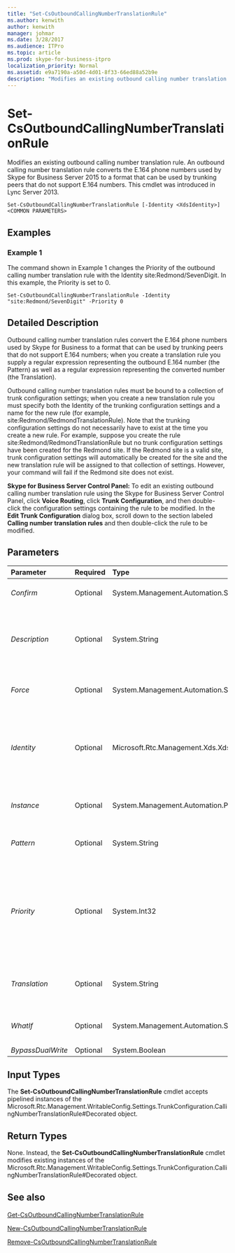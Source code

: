 ```yaml
---
title: "Set-CsOutboundCallingNumberTranslationRule"
ms.author: kenwith
author: kenwith
manager: johmar
ms.date: 3/28/2017
ms.audience: ITPro
ms.topic: article
ms.prod: skype-for-business-itpro
localization_priority: Normal
ms.assetid: e9a7190a-a50d-4d01-8f33-66ed88a52b9e
description: "Modifies an existing outbound calling number translation rule. An outbound calling number translation rule converts the E.164 phone numbers used by Skype for Business Server 2015 to a format that can be used by trunking peers that do not support E.164 numbers. This cmdlet was introduced in Lync Server 2013."
---
```


# Set-CsOutboundCallingNumberTranslationRule
 
Modifies an existing outbound calling number translation rule. An outbound calling number translation rule converts the E.164 phone numbers used by Skype for Business Server 2015 to a format that can be used by trunking peers that do not support E.164 numbers. This cmdlet was introduced in Lync Server 2013.
  
```
Set-CsOutboundCallingNumberTranslationRule [-Identity <XdsIdentity>] <COMMON PARAMETERS>

```

## Examples
<a name="Examples"> </a>

### Example 1

The command shown in Example 1 changes the Priority of the outbound calling number translation rule with the Identity site:Redmond/SevenDigit. In this example, the Priority is set to 0.
  
```
Set-CsOutboundCallingNumberTranslationRule -Identity "site:Redmond/SevenDigit" -Priority 0
```

## Detailed Description
<a name="DetailedDescription"> </a>

Outbound calling number translation rules convert the E.164 phone numbers used by Skype for Business to a format that can be used by trunking peers that do not support E.164 numbers; when you create a translation rule you supply a regular expression representing the outbound E.164 number (the Pattern) as well as a regular expression representing the converted number (the Translation).
  
Outbound calling number translation rules must be bound to a collection of trunk configuration settings; when you create a new translation rule you must specify both the Identity of the trunking configuration settings and a name for the new rule (for example, site:Redmond/RedmondTranslationRule). Note that the trunking configuration settings do not necessarily have to exist at the time you create a new rule. For example, suppose you create the rule site:Redmond/RedmondTranslationRule but no trunk configuration settings have been created for the Redmond site. If the Redmond site is a valid site, trunk configuration settings will automatically be created for the site and the new translation rule will be assigned to that collection of settings. However, your command will fail if the Redmond site does not exist.
  
 **Skype for Business Server Control Panel:** To edit an existing outbound calling number translation rule using the Skype for Business Server Control Panel, click **Voice Routing**, click **Trunk Configuration**, and then double-click the configuration settings containing the rule to be modified. In the **Edit Trunk Configuration** dialog box, scroll down to the section labeled **Calling number translation rules** and then double-click the rule to be modified.
  
## Parameters
<a name="DetailedDescription"> </a>

|**Parameter**|**Required**|**Type**|**Description**|
|:-----|:-----|:-----|:-----|
| _Confirm_ <br/> |Optional  <br/> |System.Management.Automation.SwitchParameter  <br/> |Prompts you for confirmation before executing the command.  <br/> |
| _Description_ <br/> |Optional  <br/> |System.String  <br/> |Enables administrators to provide additional text to accompany a translation rule. This description can be used to help administrators clearly identify the purpose of the rule.  <br/> |
| _Force_ <br/> |Optional  <br/> |System.Management.Automation.SwitchParameter  <br/> |Suppresses any confirmation prompts that would otherwise be displayed before making changes.  <br/> |
| _Identity_ <br/> |Optional  <br/> |Microsoft.Rtc.Management.Xds.XdsIdentity  <br/> |Unique identifier of the translation rule to be modified. The Identity consists of the scope followed by a unique name within each scope. For example:  <br/>  `-Identity "site:Redmond/OutboundRule1"` <br/> |
| _Instance_ <br/> |Optional  <br/> |System.Management.Automation.PSObject  <br/> |Allows you to pass a reference to an object to the cmdlet rather than set individual parameter values.  <br/> |
| _Pattern_ <br/> |Optional  <br/> |System.String  <br/> |A regular expression representing the number pattern to which the Translation will be applied.  <br/> |
| _Priority_ <br/> |Optional  <br/> |System.Int32  <br/> |Priority assigned to the rule. If a number matches the Pattern of more than one outbound translation rule, rules are applied in priority order. Rules are processed in order of their assigned priority; the first rule to be processed has a priority of 0; the second rule to be processed has a priority of 1; and so on.  <br/> |
| _Translation_ <br/> |Optional  <br/> |System.String  <br/> |A regular expression that will be applied to the number matching the Pattern to prepare that number for outbound calling.  <br/> |
| _WhatIf_ <br/> |Optional  <br/> |System.Management.Automation.SwitchParameter  <br/> |Describes what would happen if you executed the command without actually executing the command.  <br/> |
| _BypassDualWrite_ <br/> |Optional  <br/> |System.Boolean  <br/> |PARAMVALUE: $true | $false  <br/> |
   
## Input Types
<a name="InputTypes"> </a>

The **Set-CsOutboundCallingNumberTranslationRule** cmdlet accepts pipelined instances of the Microsoft.Rtc.Management.WritableConfig.Settings.TrunkConfiguration.CallingNumberTranslationRule#Decorated object.
  
## Return Types
<a name="ReturnTypes"> </a>

None. Instead, the **Set-CsOutboundCallingNumberTranslationRule** cmdlet modifies existing instances of the Microsoft.Rtc.Management.WritableConfig.Settings.TrunkConfiguration.CallingNumberTranslationRule#Decorated object.
  
## See also
<a name="ReturnTypes"> </a>

#### 

[Get-CsOutboundCallingNumberTranslationRule](get-csoutboundcallingnumbertranslationrule.md)
  
[New-CsOutboundCallingNumberTranslationRule](new-csoutboundcallingnumbertranslationrule.md)
  
[Remove-CsOutboundCallingNumberTranslationRule](remove-csoutboundcallingnumbertranslationrule.md)

